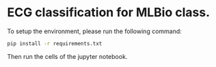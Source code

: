 # ECG classification for MLBio class.

To setup the environment, please run the following command:

```bash
pip install -r requirements.txt
```

Then run the cells of the jupyter notebook.

